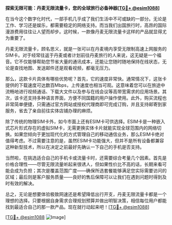 **探索无限可能：丹麦无限流量卡，您的全球旅行必备神器[[TG💪+ @esim1088](https://t.me/s/esim1088)]**

在当今这个数字化时代，一部手机几乎成了我们生活中不可或缺的一部分。无论是工作、学习还是娱乐，都需要稳定的网络支持。而当我们出国旅行时，高昂的国际漫游费用往往让人望而却步。这时候，一款像丹麦无限流量卡这样的产品就显得尤为重要了。

丹麦无限流量卡，顾名思义，就是一张可以在丹麦境内享受无限制高速上网服务的SIM卡。对于经常往返于丹麦或者计划前往丹麦旅行的人来说，这无疑是一个福音。它不仅能够帮助您节省大量的通讯成本，还能让您随时随地保持在线状态，无论是查找地图、发送邮件还是观看视频，都毫无压力。

那么，这款卡片具体有哪些优势呢？首先，它的速度非常快。通常情况下，这张卡提供的下载速度可达数百Mbps，上传速度也相当可观。这意味着您可以在旅途中流畅地进行视频通话、下载大文件以及参与在线会议等高带宽需求的应用场景。其次，该卡还支持多种语言界面，方便不同国籍的用户操作使用。此外，购买流程也非常简单便捷，只需通过官方网站或授权代理商即可完成订购，并且支持邮寄到家服务，省去了亲自前往实体店铺办理的麻烦。

除了传统的物理SIM卡外，如今市面上还有ESIM卡可供选择。ESIM卡是一种嵌入式芯片形式存在的虚拟SIM卡，无需更换实体卡片就能实现全球范围内的网络切换。如果您倾向于更加现代化的方式管理自己的移动通信业务，那么ESIM卡绝对值得考虑。不过需要注意的是，虽然ESIM卡功能强大，但并不是所有设备都兼容这种新型技术，所以在决定之前最好先确认一下自己的手机是否支持。

当然啦，在挑选适合自己的手机卡或流量卡时，还需要综合考量几个因素。首先是价格合理性——尽管无限流量听起来很诱人，但如果性价比不高的话，长期来看可能会成为负担；其次是覆盖范围广度——确保所选套餐能够满足您实际需要访问的区域；最后则是客户服务质量——良好的售后保障可以让我们在遇到问题时得到及时有效的解决。

总之，无论是想要体验极致网速还是希望降低出行开支，丹麦无限流量卡都是一个理想的选择。只要根据自身需求合理规划预算并做出明智决策，相信每位用户都能找到最适合自己的那一款产品。现在就行动起来吧！[[TG💪+ @esim1088](https://t.me/s/esim1088)]

[[TG💪+ @esim1088](https://t.me/s/esim1088) ![Image](https://i.postimg.cc/4NQfJmqS/Snipaste-2025-05-13-00-14-12.png)]